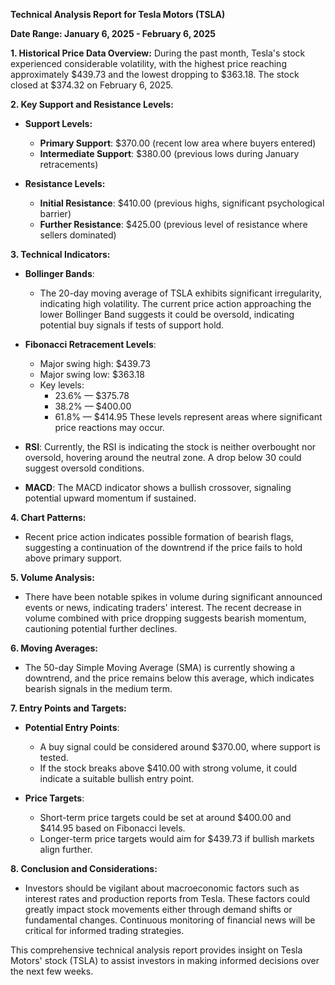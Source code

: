 **Technical Analysis Report for Tesla Motors (TSLA)**

**Date Range: January 6, 2025 - February 6, 2025**

**1. Historical Price Data Overview:**
During the past month, Tesla's stock experienced considerable volatility, with the highest price reaching approximately $439.73 and the lowest dropping to $363.18. The stock closed at $374.32 on February 6, 2025.

**2. Key Support and Resistance Levels:**
- **Support Levels:**
  - **Primary Support**: $370.00 (recent low area where buyers entered)
  - **Intermediate Support**: $380.00 (previous lows during January retracements)

- **Resistance Levels:**
  - **Initial Resistance**: $410.00 (previous highs, significant psychological barrier)
  - **Further Resistance**: $425.00 (previous level of resistance where sellers dominated)

**3. Technical Indicators:**
- **Bollinger Bands**: 
  - The 20-day moving average of TSLA exhibits significant irregularity, indicating high volatility. The current price action approaching the lower Bollinger Band suggests it could be oversold, indicating potential buy signals if tests of support hold.

- **Fibonacci Retracement Levels**:
  - Major swing high: $439.73
  - Major swing low: $363.18
  - Key levels:
    - 23.6% — $375.78
    - 38.2% — $400.00
    - 61.8% — $414.95
  These levels represent areas where significant price reactions may occur.

- **RSI**: Currently, the RSI is indicating the stock is neither overbought nor oversold, hovering around the neutral zone. A drop below 30 could suggest oversold conditions.

- **MACD**: The MACD indicator shows a bullish crossover, signaling potential upward momentum if sustained.

**4. Chart Patterns:**
- Recent price action indicates possible formation of bearish flags, suggesting a continuation of the downtrend if the price fails to hold above primary support.

**5. Volume Analysis:**
- There have been notable spikes in volume during significant announced events or news, indicating traders' interest. The recent decrease in volume combined with price dropping suggests bearish momentum, cautioning potential further declines.

**6. Moving Averages:**
- The 50-day Simple Moving Average (SMA) is currently showing a downtrend, and the price remains below this average, which indicates bearish signals in the medium term.

**7. Entry Points and Targets:**
- **Potential Entry Points**:
  - A buy signal could be considered around $370.00, where support is tested.
  - If the stock breaks above $410.00 with strong volume, it could indicate a suitable bullish entry point.

- **Price Targets**:
  - Short-term price targets could be set at around $400.00 and $414.95 based on Fibonacci levels.
  - Longer-term price targets would aim for $439.73 if bullish markets align further.

**8. Conclusion and Considerations:**
- Investors should be vigilant about macroeconomic factors such as interest rates and production reports from Tesla. These factors could greatly impact stock movements either through demand shifts or fundamental changes. Continuous monitoring of financial news will be critical for informed trading strategies.

This comprehensive technical analysis report provides insight on Tesla Motors' stock (TSLA) to assist investors in making informed decisions over the next few weeks.
```